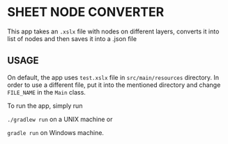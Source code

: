 # SHEET NODE CONVERTER
This app takes an `.xslx` file with nodes on different layers, converts it into list of nodes and then saves it into a .json file

## USAGE
On default, the app uses `test.xslx` file in `src/main/resources` directory. In order to use a different file, put it into the mentioned directory and change `FILE_NAME` in the `Main` class.

To run the app, simply run

`./gradlew run` on a UNIX machine or

`gradle run` on Windows machine.
